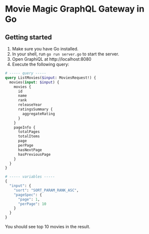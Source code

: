 # Movie Magic GraphQL Gateway in Go

## Getting started

1. Make sure you have Go installed.
2. In your shell, run `go run server.go` to start the server.
3. Open GraphiQL at http://localhost:8080
4. Execute the following query:

```graphql
# ----- query -----
query ListMovies($input: MoviesRequest!) {
  movies(input: $input) {
    movies {
      id
      name
      rank
      releaseYear
      ratingsSummary {
        aggregateRating
      }
    }
    pageInfo {
      totalPages
      totalItems
      page
      perPage
      hasNextPage
      hasPreviousPage
    }
  }
}

# ----- variables -----
{
  "input": {
    "sort": "SORT_PARAM_RANK_ASC",
    "pageSpec": {
      "page": 1,
      "perPage": 10
    }
  }
}
```

You should see top 10 movies in the result.
